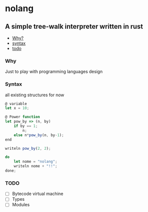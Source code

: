 <h1>nolang</h1>

<h2>A simple tree-walk interpreter written in rust</h2>

* <a href="#why">Why?</a>
* <a href="#syntax">syntax</a>
* <a href="#todo">todo</a>

<h3>Why</h3>

<p>Just to play with programming languages design</p>

<h3>Syntax</h3>

<p>all existing structures for now</p>

```js
@ variable
let x = 10;

@ Power function
let pow_by => (n, by)
    if by == 1;
        n;
    else n*pow_by(n, by-1);
end

writeln pow_by(2, 2);

do
    let nome = "nolang";
    writeln nome + "!!";
done;
```

<h3>TODO</h3>

- [ ] Bytecode virtual machine
- [ ] Types
- [ ] Modules
